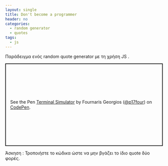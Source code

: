 ```yaml
---
layout: single
title: Don't become a programmer
header: no
categories:
  - random generator
  - quotes
tags:
  - js
---
```



Παράδειγμα ενός random quote generator με τη χρήση JS .

<p class="codepen" data-height="265" data-theme-id="light" data-default-tab="js,result" data-user="FournarisGeo" data-slug-hash="VweZwov" style="height: 265px; box-sizing: border-box; display: flex; align-items: center; justify-content: center; border: 2px solid; margin: 1em 0; padding: 1em;" data-pen-title="Quote Generator">
  <span>See the Pen <a href="https://codepen.io/p17four/pen/VweZwov">
  Terminal Simulator</a> by Fournaris Georgios (<a href="https://codepen.io/p17four">@p17four</a>)
  on <a href="https://codepen.io">CodePen</a>.</span>
</p>
<script async src="//static.codepen.io/assets/embed/ei.js"></script>

Άσκηση : Τροποιήστε το κώδικα ώστε να μην βγάζει το ίδιο quote δύο φορές. 
